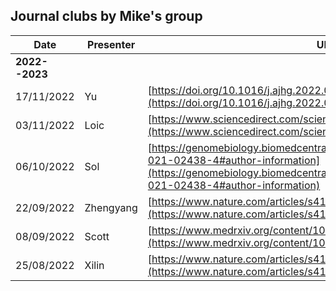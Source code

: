 
## Journal clubs by Mike's group

   Date       | Presenter | URL                                                                           | Venue
--------------|-----------|-------------------------------------------------------------------------------|-----------------
**2022--2023**|           |                                                                               | Virtually/Hybrid
   17/11/2022 | Yu        | [https://doi.org/10.1016/j.ajhg.2022.09.010](https://doi.org/10.1016/j.ajhg.2022.09.010) | Zoom
   03/11/2022 | Loic      | [https://www.sciencedirect.com/science/article/pii/S0735109722051634](https://www.sciencedirect.com/science/article/pii/S0735109722051634) | Meeting room 0.R097
   06/10/2022 | Sol       | [https://genomebiology.biomedcentral.com/articles/10.1186/s13059-021-02438-4#author-information](https://genomebiology.biomedcentral.com/articles/10.1186/s13059-021-02438-4#author-information) | Meeting room 2.R034 
   22/09/2022 | Zhengyang | [https://www.nature.com/articles/s41588-022-01085-0#Abs1](https://www.nature.com/articles/s41588-022-01085-0#Abs1)
   08/09/2022 | Scott     | [https://www.medrxiv.org/content/10.1101/2022.08.16.22278868v1](https://www.medrxiv.org/content/10.1101/2022.08.16.22278868v1)
   25/08/2022 | Xilin     | [https://www.nature.com/articles/s41592-022-01540-0](https://www.nature.com/articles/s41592-022-01540-0)
